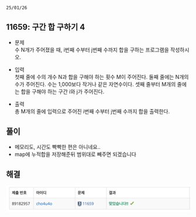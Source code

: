 `25/01/26`

## 11659: 구간 합 구하기 4

- 문제<br>
  수 N개가 주어졌을 때, i번째 수부터 j번째 수까지 합을 구하는 프로그램을 작성하시오.

- 입력<br>
  첫째 줄에 수의 개수 N과 합을 구해야 하는 횟수 M이 주어진다. 둘째 줄에는 N개의 수가 주어진다. 수는 1,000보다 작거나 같은 자연수이다. 셋째 줄부터 M개의 줄에는 합을 구해야 하는 구간 i와 j가 주어진다.

- 출력<br>
  총 M개의 줄에 입력으로 주어진 i번째 수부터 j번째 수까지 합을 출력한다.

## 풀이

- 메모리도, 시간도 빡빡한 편은 아니네요..
- map에 누적합을 저장해준뒤 범위대로 빼주면 되겠습니다

## 해결

![alt text](image.png)
